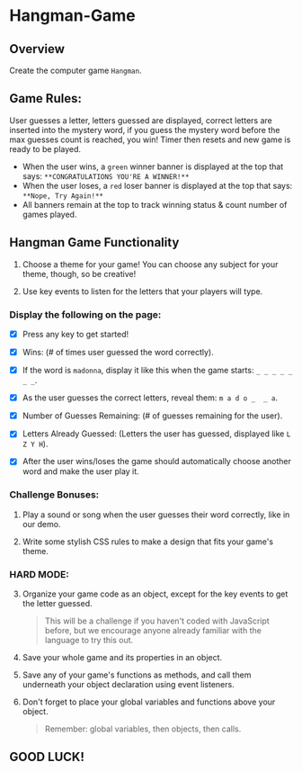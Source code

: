 # Hangman-Game

## Overview

Create the computer game `Hangman`. 

## Game Rules:
User guesses a letter, letters guessed are displayed, correct letters are inserted into the mystery word, if you guess the mystery word before the max guesses count is reached, you win! Timer then resets and new game is ready to be played.

* When the user wins, a `green` winner banner is displayed at the top that says: `**CONGRATULATIONS YOU'RE A WINNER!**`
* When the user loses, a `red` loser banner is displayed at the top that says: `**Nope, Try Again!**`
* All banners remain at the top to track winning status & count number of games played.

## Hangman Game Functionality

1. Choose a theme for your game! You can choose any subject for your theme, though, so be creative!

2. Use key events to listen for the letters that your players will type.

### Display the following on the page:

   - [x] Press any key to get started!

   - [x] Wins: (# of times user guessed the word correctly).

   - [x] If the word is `madonna`, display it like this when the game starts: `_ _ _ _ _ _ _`.

   - [x] As the user guesses the correct letters, reveal them: `m a d o _  _ a`.

   - [x] Number of Guesses Remaining: (# of guesses remaining for the user).

   - [x] Letters Already Guessed: (Letters the user has guessed, displayed like `L Z Y H`).

   - [x] After the user wins/loses the game should automatically choose another word and make the user play it.

### Challenge Bonuses:

1. Play a sound or song when the user guesses their word correctly, like in our demo.

2. Write some stylish CSS rules to make a design that fits your game's theme.

### HARD MODE:

3. Organize your game code as an object, except for the key events to get the letter guessed. 

   > This will be a challenge if you haven't coded with JavaScript before, but we encourage anyone already familiar with the language to try this out.

4. Save your whole game and its properties in an object.

5. Save any of your game's functions as methods, and call them underneath your object declaration using event listeners.

6. Don't forget to place your global variables and functions above your object. 

   > Remember: global variables, then objects, then calls.

## GOOD LUCK!